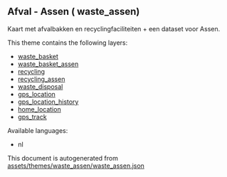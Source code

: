 

 Afval - Assen ( waste_assen) 
------------------------------



Kaart met afvalbakken en recyclingfaciliteiten + een dataset voor Assen.

This theme contains the following layers:



  - [waste_basket](../Layers/waste_basket.md)
  - [waste_basket_assen](../Layers/waste_basket_assen.md)
  - [recycling](../Layers/recycling.md)
  - [recycling_assen](../Layers/recycling_assen.md)
  - [waste_disposal](../Layers/waste_disposal.md)
  - [gps_location](../Layers/gps_location.md)
  - [gps_location_history](../Layers/gps_location_history.md)
  - [home_location](../Layers/home_location.md)
  - [gps_track](../Layers/gps_track.md)


Available languages:



  - nl
 

This document is autogenerated from [assets/themes/waste_assen/waste_assen.json](https://github.com/pietervdvn/MapComplete/blob/develop/assets/themes/waste_assen/waste_assen.json)